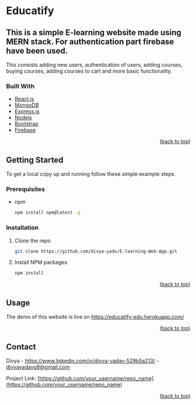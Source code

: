 <div id="top"></div>

# Educatify

## This is a simple E-learning website made using MERN stack. For authentication part firebase have been used.

This consists adding new users, authentication of users, adding courses, buying courses, adding courses to cart and more basic functionality.

### Built With

- [React.js](https://reactjs.org/)
- [MongoDB](https://www.mongodb.com/)
- [Express.js](https://expressjs.com/)
- [Nodejs](https://nodejs.org/en/)
- [Bootstrap](https://getbootstrap.com)
- [Firebase](https://firebase.google.com/)

<p align="right">(<a href="#top">back to top</a>)</p>

<!-- GETTING STARTED -->

## Getting Started

To get a local copy up and running follow these simple example steps.

### Prerequisites

- npm
  ```sh
  npm install npm@latest -g
  ```

### Installation

1. Clone the repo
   ```sh
   git clone https://github.com/divya-yadv/E-learning-Web-App.git
   ```
2. Install NPM packages
   ```sh
   npm install
   ```

<p align="right">(<a href="#top">back to top</a>)</p>

<!-- USAGE EXAMPLES -->

## Usage

The demo of this website is live on https://educatify-edu.herokuapp.com/

<p align="right">(<a href="#top">back to top</a>)</p>

<!-- CONTACT -->

## Contact

Divya - https://www.linkedin.com/in/divya-yadav-529b5a213/ - divyayadavg8@gmail.com

Project Link: [https://github.com/your_username/repo_name](https://github.com/your_username/repo_name)

<p align="right">(<a href="#top">back to top</a>)</p>

